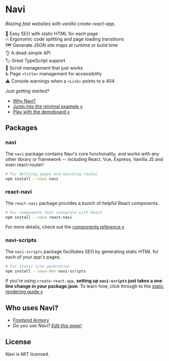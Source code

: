 Navi
====

*Blazing fast websites with vanilla create-react-app.*

🚀 Easy SEO with static HTML for each page<br />
🔥 Ergonomic code splitting and page loading transitions<br />
🗺️ Generate JSON site maps at runtime or build time<br />
👌 A dead-simple API<br />
🏷️ Great TypeScript support<br />
📜 Scroll management that just works<br />
♿️ Page `<title>` management for accessibility<br />
⚠️ Console warnings when a `<Link>` points to a 404<br />

*Just getting started?*

- [Why Navi?](./motivation)
- [Jump into the minimal example &raquo;](./guides/minimal-example)
- [Play with the demoboard &raquo;](https://frontarm.com/demoboard/?id=1229d493-ffaf-4133-b384-0f7dfec85af5)

<!-- - [Start a project with create-navi-app &raquo;]() -->

Packages
--------

### navi

The `navi` package contains Navi's core functionality, and works with any other library or framework -- including React, Vue, Express, Vanilla JS and even react-router!

```bash
# For defining pages and matching routes
npm install --save navi
```


### react-navi

The `react-navi` package provides a bunch of helpful React components.

```bash
# For components that integrate with React
npm install --save react-navi
```

For more details, check out the [components reference &raquo;](/reference/react-components)


### navi-scripts

The `navi-scripts` package facilitates SEO by generating static HTML for each of your app's pages.

```bash
# For static site generation
npm install --save-dev navi-scripts
```

If you're using `create-react-app`, **setting up `navi-scripts` just takes a one line change in your package.json**. To learn how, click through to the [static rendering guide &raquo;](/guides/static-rendering)

<!--
### create-navi-app

TODO

- it's easy to set up a navi app using create-react-app, you only need to make 3 changes
- the first time you create a navi app, it's worth making those changes yourself, as it helps you build understanding
- but the next time? save yourself the time and just use create-navi-app. it generates an app that:

- has the navi, react-navi and navi-scripts packages pre-installed
- has the `build` script configured to output static html
- comes with a `/pages` directory and an index route
- renders the current route within `<App>`
- adds the required bootstrap code to `index.js`
-->

Who uses Navi?
--------------

- [Frontend Armory](https://frontarm.com)
- *Do you use Navi? [Edit this page!](https://github.com/frontarm/navi/edit/master/packages/website/src/pages/start-here.md)*


License
-------

Navi is MIT licensed.
